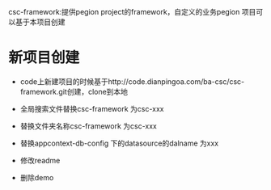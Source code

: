 csc-framework:提供pegion project的framework，自定义的业务pegion 项目可以基于本项目创建

# 新项目创建

  * code上新建项目的时候基于http://code.dianpingoa.com/ba-csc/csc-framework.git创建，clone到本地
  
  * 全局搜索文件替换csc-framework 为csc-xxx
  
  * 替换文件夹名称csc-framework 为csc-xxx
  
  * 替换appcontext-db-config 下的datasource的dalname 为xxx
  
  * 修改readme
  
  * 删除demo
